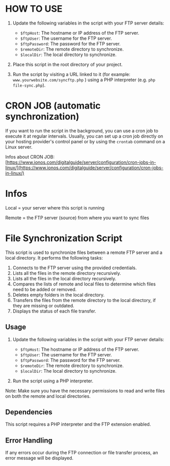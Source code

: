 
# HOW TO USE

1. Update the following variables in the script with your FTP server details:
    - `$ftpHost`: The hostname or IP address of the FTP server.
    - `$ftpUser`: The username for the FTP server.
    - `$ftpPassword`: The password for the FTP server.
    - `$remoteDir`: The remote directory to synchronize.
    - `$localDir`: The local directory to synchronize.

2. Place this script in the root directory of your project.

3. Run the script by visiting a URL linked to it (for example: `www.yourwebsite.com/syncftp.php` ) using a PHP interpreter (e.g. `php file-sync.php`).

# CRON JOB (automatic synchronization)

If you want to run the script in the background, you can use a cron job to execute it at regular intervals. Usually, you can set up a cron job directly on your hosting provider's control panel or by using the `crontab` command on a Linux server.

Infos about CRON JOB: [https://www.ionos.com/digitalguide/server/configuration/cron-jobs-in-linux/](https://www.ionos.com/digitalguide/server/configuration/cron-jobs-in-linux/)

# Infos

Local = your server where this script is running

Remote = the FTP server (source) from where you want to sync files

# File Synchronization Script

This script is used to synchronize files between a remote FTP server and a local directory. It performs the following tasks:

1. Connects to the FTP server using the provided credentials.
2. Lists all the files in the remote directory recursively.
3. Lists all the files in the local directory recursively.
4. Compares the lists of remote and local files to determine which files need to be added or removed.
5. Deletes empty folders in the local directory.
6. Transfers the files from the remote directory to the local directory, if they are missing or outdated.
7. Displays the status of each file transfer.

## Usage

1. Update the following variables in the script with your FTP server details:
    - `$ftpHost`: The hostname or IP address of the FTP server.
    - `$ftpUser`: The username for the FTP server.
    - `$ftpPassword`: The password for the FTP server.
    - `$remoteDir`: The remote directory to synchronize.
    - `$localDir`: The local directory to synchronize.

2. Run the script using a PHP interpreter.

Note: Make sure you have the necessary permissions to read and write files on both the remote and local directories.

## Dependencies

This script requires a PHP interpreter and the FTP extension enabled.

## Error Handling

If any errors occur during the FTP connection or file transfer process, an error message will be displayed.

